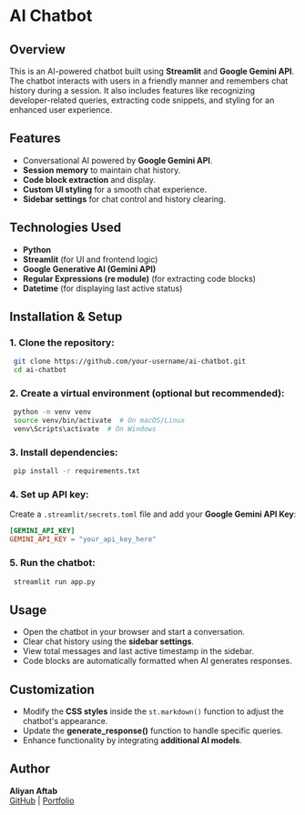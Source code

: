 # AI Chatbot

## Overview
This is an AI-powered chatbot built using **Streamlit** and **Google Gemini API**. The chatbot interacts with users in a friendly manner and remembers chat history during a session. It also includes features like recognizing developer-related queries, extracting code snippets, and styling for an enhanced user experience.

## Features
- Conversational AI powered by **Google Gemini API**.
- **Session memory** to maintain chat history.
- **Code block extraction** and display.
- **Custom UI styling** for a smooth chat experience.
- **Sidebar settings** for chat control and history clearing.

## Technologies Used
- **Python**
- **Streamlit** (for UI and frontend logic)
- **Google Generative AI (Gemini API)**
- **Regular Expressions (re module)** (for extracting code blocks)
- **Datetime** (for displaying last active status)

## Installation & Setup
### 1. Clone the repository:
```sh
 git clone https://github.com/your-username/ai-chatbot.git
 cd ai-chatbot
```

### 2. Create a virtual environment (optional but recommended):
```sh
 python -m venv venv
 source venv/bin/activate  # On macOS/Linux
 venv\Scripts\activate  # On Windows
```

### 3. Install dependencies:
```sh
 pip install -r requirements.txt
```

### 4. Set up API key:
Create a `.streamlit/secrets.toml` file and add your **Google Gemini API Key**:
```toml
[GEMINI_API_KEY]
GEMINI_API_KEY = "your_api_key_here"
```

### 5. Run the chatbot:
```sh
 streamlit run app.py
```

## Usage
- Open the chatbot in your browser and start a conversation.
- Clear chat history using the **sidebar settings**.
- View total messages and last active timestamp in the sidebar.
- Code blocks are automatically formatted when AI generates responses.

## Customization
- Modify the **CSS styles** inside the `st.markdown()` function to adjust the chatbot's appearance.
- Update the **generate_response()** function to handle specific queries.
- Enhance functionality by integrating **additional AI models**.

## Author
**Aliyan Aftab**  
[GitHub](https://github.com/AliyanAftab0) | [Portfolio](https://aliyan-dev.vercel.app)
